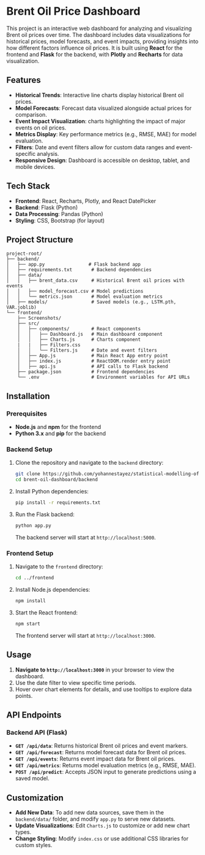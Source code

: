 
# Brent Oil Price Dashboard

This project is an interactive web dashboard for analyzing and visualizing Brent oil prices over time. The dashboard includes data visualizations for historical prices, model forecasts, and event impacts, providing insights into how different factors influence oil prices. It is built using **React** for the frontend and **Flask** for the backend, with **Plotly** and **Recharts** for data visualization.

## Features
- **Historical Trends**: Interactive line charts display historical Brent oil prices.
- **Model Forecasts**: Forecast data visualized alongside actual prices for comparison.
- **Event Impact Visualization**: charts highlighting the impact of major events on oil prices.
- **Metrics Display**: Key performance metrics (e.g., RMSE, MAE) for model evaluation.
- **Filters**: Date and event filters allow for custom data ranges and event-specific analysis.
- **Responsive Design**: Dashboard is accessible on desktop, tablet, and mobile devices.

## Tech Stack
- **Frontend**: React, Recharts, Plotly, and React DatePicker
- **Backend**: Flask (Python)
- **Data Processing**: Pandas (Python)
- **Styling**: CSS, Bootstrap (for layout)

## Project Structure

```
project-root/
├── backend/
│   ├── app.py                # Flask backend app
│   ├── requirements.txt       # Backend dependencies
│   ├── data/
│   │   ├── brent_data.csv     # Historical Brent oil prices with events
│   │   ├── model_forecast.csv # Model predictions
│   │   └── metrics.json       # Model evaluation metrics
│   ├── models/                # Saved models (e.g., LSTM.pth, VAR.joblib)
└── frontend/
    ├── Screenshots/
    ├── src/
    │   ├── components/        # React components
    │   │   ├── Dashboard.js   # Main dashboard component
    │   │   ├── Charts.js      # Charts component
    |   |   ├── Filters.css         
    │   │   └── Filters.js     # Date and event filters
    │   ├── App.js             # Main React App entry point
    │   ├── index.js           # ReactDOM.render entry point
    │   ├── api.js             # API calls to Flask backend
    ├── package.json           # Frontend dependencies
    └── .env                   # Environment variables for API URLs
```

## Installation

### Prerequisites
- **Node.js** and **npm** for the frontend
- **Python 3.x** and **pip** for the backend

### Backend Setup
1. Clone the repository and navigate to the `backend` directory:
   ```bash
   git clone https://github.com/yohannestayez/statistical-modelling-of-time-series-data.git
   cd brent-oil-dashboard/backend
   ```
2. Install Python dependencies:
   ```bash
   pip install -r requirements.txt
   ```
3. Run the Flask backend:
   ```bash
   python app.py
   ```
   The backend server will start at `http://localhost:5000`.

### Frontend Setup
1. Navigate to the `frontend` directory:
   ```bash
   cd ../frontend
   ```
2. Install Node.js dependencies:
   ```bash
   npm install
   ```
3. Start the React frontend:
   ```bash
   npm start
   ```
   The frontend server will start at `http://localhost:3000`.

## Usage
1. **Navigate to `http://localhost:3000`** in your browser to view the dashboard.
2. Use the date filter to view specific time periods.
3. Hover over chart elements for details, and use tooltips to explore data points.

## API Endpoints
### Backend API (Flask)
- **`GET /api/data`**: Returns historical Brent oil prices and event markers.
- **`GET /api/forecast`**: Returns model forecast data for Brent oil prices.
- **`GET /api/events`**: Returns event impact data for Brent oil prices.
- **`GET /api/metrics`**: Returns model evaluation metrics (e.g., RMSE, MAE).
- **`POST /api/predict`**: Accepts JSON input to generate predictions using a saved model.


## Customization
- **Add New Data**: To add new data sources, save them in the `backend/data/` folder, and modify `app.py` to serve new datasets.
- **Update Visualizations**: Edit `Charts.js` to customize or add new chart types.
- **Change Styling**: Modify `index.css` or use additional CSS libraries for custom styles.


